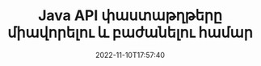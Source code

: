 ---
############################# Static ############################
layout: "product"
date: 2022-11-10T17:57:40
draft: false

product: "Merger"
product_tag: "merger"
platform: "Java"
platform_tag: "java"

############################# Head ############################
head_title: "Java Փաստաթղթերի միաձուլման API | միաձուլել և հեռացնել Word Excel PDF XPS EPUB-ը"
head_description: "Java-ի API-ի միաձուլման փաստաթղթեր: Միաձուլեք, բաժանեք, փոխանակեք, վերադասավորեք և ջնջեք PDF, Microsoft Word, Excel, շնորհանդեսներ, Visio, XPS և EPUB ձևաչափերի էջերը:"

############################# Header ############################
title: "Java API փաստաթղթերը միավորելու և բաժանելու համար"
description: "Մշակեք բարձր արդյունավետությամբ հավելվածներ, որոնք կարող են համատեղել, պատռել, խառնել, կտրել կամ ջնջել էջերը, սլայդները և դիագրամները շարժման ընթացքում:"
button:
    enable: true

############################# SubMenu ############################
submenu:
    enable: true
    
    left:
        img_alt: "GroupDocs.Merger for Java"
        image: "https://www.groupdocs.cloud/templates/groupdocs/images/product-logos/groupdocs-merger-java.png"
        product: "GroupDocs.Merger"
        platform: "Java"

    middle:
        button:
            # button loop
            - link: "#overview"
              text: "Ընդհանուր ակնարկ"

            # button loop
            - link: "#features"
              text: "Հատկություններ"

            # button loop
            - link: "#support"
              text: "Աջակցություն"

            # button loop
            - link: "https://products.groupdocs.app/merger"
              text: "Live Demo"

            # button loop
            - link: "https://purchase.groupdocs.com/pricing/merger/java"
              text: "Գնագոյացում"

    right:
        link_download: "https://downloads.groupdocs.com/merger"
        link_learn: "https://docs.groupdocs.com/merger/java/"
        link_buy: "https://purchase.groupdocs.com"

############################# Overview ############################
overview:
    enable: true
    content: |
      GroupDocs.Merger-ը Java-ի համար թույլ է տալիս արագ զարգացնել առաջատար բիզնես հավելվածներ Java-ում: Քիչ կոդավորման դեպքում ձեր Java հավելվածները կարող են միաձուլվել, պատռել, խառնել, կտրել և ջնջել մեկ էջ կամ էջերի, սլայդների և գծապատկերների փաթեթ: Միաձուլման գործողությունները կարող են իրականացվել նաև հայտնի և անհայտ ձևաչափի անվտանգ ֆայլերի վրա՝ կիրառելով կամ հեռացնելով գաղտնաբառի պաշտպանությունը:  

      
    tabs:
      enable: true
      
      ## TAB ONE ##
      tab_one:
        description: |
          Ստորև ներկայացված է GroupDocs.Merger-ի ակնարկը Java-ի համար.
      
        left:
          enable: true
          icon: "fab fa-html5"
          title: "Փաստաթղթային գործառնություններ"
          content: |
            * Փոխել էջի հերթականությունը
            * Հեռացնել կամ ջնջել էջերը
            * Պառակտել կամ կոտրել փաստաթուղթը
            * Փոխեք կամ խառնեք ցանկացած երկու էջ
            * Կտրեք մեկ կամ մի քանի էջեր
            * Միացրեք բազմաթիվ փաստաթղթեր
        
        right:
          enable: true
          icon: "fab fa-html5"
          title: "Անվտանգության գործողություններ"
          content: |
            * Փաստաթղթերի անվտանգության կարգավորում
            * Ստուգեք փաստաթղթերի անվտանգության կարգավիճակը
            * Սահմանեք փաստաթղթի գաղտնաբառը
            * Թարմացրեք փաստաթղթի գաղտնաբառը
            * Հեռացնել փաստաթղթի գաղտնաբառը
      
      ## TAB TWO ##
      tab_two:
        description: |
          GroupDocs.Merger-ը Java-ի համար աջակցում է հետևյալ [փաստաթղթի ֆայլերի ձևաչափերի](https://docs.groupdocs.com/merger/java/supported-document-formats/):

        left:
          enable: true
          table:
            # table loop
            - title: "Microsoft Office"
              content: |
                * **Բառ:** DOC, DOCX, DOCM, DOT, DOTX, DOTM, RTF, TXT
                * **Excel՝** XLS, XLSX, XLSM, XLSB, XLTM, XLT, XLTM, XLTX, XLAM, SXC, ԱղյուսակML
                * **PowerPoint:** PPT, PPTX, PPS, PPSX, PPSM, POT, POTM, POTX, PPTM
                * **OneNote:** ՄԵԿ

        right:
          enable: true
          table:
            # table loop
            - title: "OpenDocument և այլ ձևաչափեր"
              content: |
                * **Բաց փաստաթղթի ձևաչափեր**՝ ODT, OTT, ODP, OTP, ODS
                * **Հաստատուն դասավորություն**՝ PDF, XPS
                * ** Պատկերներ **: BMP, PNG, TIFF
                * **Վեբ**՝ HTML, MHT, MHTML
                * **Տեքստ**՝ TXT, CSV, TSV
                * **Լատեքս**՝ TEX
                * **Ebook**: EPUB

      ## TAB THREE ##
      tab_three:
        description: |
          GroupDocs.Merger-ը Java-ի համար աջակցում է հետևյալ օպերացիոն համակարգերի, շրջանակների և փաթեթների կառավարիչներին.
        
        left:
          enable: true
          table:
            # table loop
            - icon: "fab fa-windows"
              title: "Օպերացիոն համակարգեր"
              content: |
                * Microsoft Windows Desktop
                * Microsoft Windows Server
                * Linux
                * MacOS

            # table loop
            - icon: "fas fa-code"
              title: "Աջակցվող շրջանակներ"
              content: |
                * Java 7 (1.7)
                * Java 8 (1.8)
                * Java 10
                * Java 11 և ավելի բարձր

        right:
          enable: true
          table:
            # table loop
            - icon: "fas fa-box"
              title: "Build Automation Tool"
              content: |
                * Մավեն

            # table loop
            - icon: "fas fa-tools"
              title: "Զարգացման միջավայրեր"
              content: |
                * NetBeans
                * IntelliJ գաղափարը
                * Խավարում
                
                

############################# Features ############################
features:
    enable: true
    title: "GroupDocs.Merger Java-ի առանձնահատկությունների համար"

    feature:
      # feature loop
      - icon: "fas fa-copy"
        content: "Միավորել տարբեր էջեր, սլայդներ և դիագրամներ մեկ ֆայլի մեջ"
       
      # feature loop
      - icon: "fas fa-eye"
        content: "Պատռել և բաժանել հսկայական փաստաթղթերը մի քանի փոքր ֆայլերի"

      # feature loop
      - icon: "fas fa-bolt"
        content: "Խառնել և վերակազմավորել էջերը, սլայդները կամ դիագրամները"
      
      # feature loop
      - icon: "fas fa-file-powerpoint"
        content: "Փոխանակեք և փոխանակեք երկու էջ, սլայդներ կամ դիագրամներ միմյանց միջև փաստաթղթի շրջանակներում"

      # feature loop
      - icon: "fas fa-code"
        content: "Կտրեք և կտրեք փաստաթուղթը՝ հեռացնելով որոշակի էջեր, սլայդներ կամ դիագրամներ"

      # feature loop
      - icon: "fas fa-cloud"
        content: "Ջնջել էջերի, սլայդների կամ դիագրամների միայնակ կամ հավաքածուն"

      # feature loop
      - icon: "fas fa-remove-format"
        content: "Կցեք և միացրեք մեծ թվով փաստաթղթեր խմբաքանակով"

      # feature loop
      - icon: "fas fa-comment-slash"
        content: "Ծրագրային կերպով ստուգեք Java-ում, արդյոք փաստաթուղթն ապահովված է գաղտնաբառով"

      # feature loop
      - icon: "fas fa-location-arrow"
        content: "Սահմանել, վերականգնել և հեռացնել հայտնի և անհայտ փաստաթղթերի ձևաչափերի գաղտնաբառը"

      # feature loop
      - icon: "fas fa-border-all"
        content: "Մեկ տեքստային ֆայլը բաժանեք մի քանի տողով թվերի"

      # feature loop
      - icon: "fas fa-wrench"
        content: "Ստացեք փաստաթղթային էջերի պատկերային ներկայացում"

      # feature loop
      - icon: "fas fa-columns"
        content: "Միավորել տարբեր ձևաչափերի բազմաթիվ փաստաթղթեր մեկ PDF ֆայլի մեջ"

      # feature loop
      - icon: "fas fa-file-word"
        content: "Տեղադրեք OLE օբյեկտները PDF, Word, Excel, PowerPoint և բաց փաստաթղթերի ձևաչափերում"

      # feature loop
      - icon: "fas fa-envelope"
        content: "Ծրագրային կերպով կցեք ֆայլերը PDF փաստաթղթին"

      # feature loop
      - icon: "fas fa-print"
        content: "Փաստաթուղթ ավելացրեք դիագրամին OLE օբյեկտների միջոցով"

      # feature loop
      - icon: "fas fa-file-archive"
        content: "Միավորել տարբեր տեսակի փաստաթղթեր (DOC, XLS, PPT և այլն) մեկ PDF ֆայլի մեջ"

      # feature loop
      - icon: "fas fa-lock"
        content: "Հեշտությամբ ներմուծեք OLE օբյեկտները Microsoft Word, Excel, ներկայացման և OpenDocument ֆայլերի տեսակների մեջ"

      # feature loop
      - icon: "fas fa-file-code"
        content: "Ավելացրեք այլ փաստաթղթեր դիագրամի էջում OLE օբյեկտների միջոցով"

    more_feature:
      # more_feature_loop
      - title: "Հեռացրեք ցանկալի էջերը փաստաթղթերից"
        content: |
          GroupDocs.Merger for Java API-ն թույլ է տալիս ընտրել և ջնջել անցանկալի էջերը ձեր փաստաթղթից:
      
      # more_feature_loop
      - title: "Ստուգեք Անհայտ փաստաթղթի ձևաչափի գաղտնաբառը"
        content: "Նույնիսկ եթե որոշակի փաստաթղթի ձևաչափն անհայտ է, GroupDocs.Merger-ը Java-ի համար թույլ է տալիս ստուգել և առբերել փաստաթղթի գաղտնաբառը, եթե առկա է:"

      # more_feature_loop
      - title: "Միացեք գաղտնաբառով պաշտպանված հայտնի ձևաչափերի փաստաթղթերին"
        content: "GroupDocs.Merger for Java API-ն թույլ է տալիս ստանալ հայտնի և անհայտ ձևաչափերի փաստաթղթերի ցանկ:"

############################# Support ############################
support:
    enable: true

############################# Solutions ############################
solutions:
    enable: true
    title: "GroupDocs.Merger-ն առաջարկում է փաստաթղթերի միաձուլման API-ներ մշակման այլ հայտնի միջավայրերի համար"

    solution:
        # solution loop
        - img_alt: "GroupDocs.Merger .NET-ի համար"
          image: "https://www.groupdocs.cloud/templates/groupdocs/images/product-logos/groupdocs-merger-net.png"
          product: "GroupDocs.Merger"
          platform: ".NET"
          link: "/merger/net/"

############################# Back to top ###############################
back_to_top:
  enable: true
---